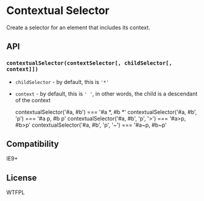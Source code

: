 # Contextual Selector

Create a selector for an element that includes its context.

## API

### `contextualSelector(contextSelector[, childSelector[, context]])`

- `childSelector` - by default, this is `'*'`
- `context` - by default, this is `' '`, in other words, the child is a descendant of the context

    contextualSelector('#a, #b') === '#a *, #b *'
    contextualSelector('#a, #b', 'p') === '#a p, #b p'
    contextualSelector('#a, #b', 'p', '>') === '#a>p, #b>p'
    contextualSelector('#a, #b', 'p', '~') === '#a~p, #b~p'

## Compatibility

IE9+

## License

WTFPL